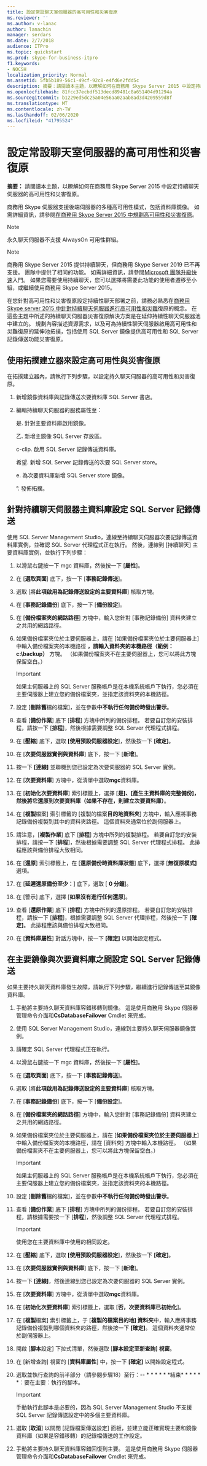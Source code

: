 ```yaml
---
title: 設定常設聊天室伺服器的高可用性和災害復原
ms.reviewer: ''
ms.author: v-lanac
author: lanachin
manager: serdars
ms.date: 2/7/2018
audience: ITPro
ms.topic: quickstart
ms.prod: skype-for-business-itpro
f1.keywords:
- NOCSH
localization_priority: Normal
ms.assetid: 5fb5b189-56c1-49cf-92c8-e4fd6e2fdd5c
description: 摘要：請閱讀本主題，以瞭解如何在商務用 Skype Server 2015 中設定持續聊天伺服器的高可用性和災難復原。
ms.openlocfilehash: 81fcc37ecbdf513decd89481c8a651404d91294a
ms.sourcegitcommit: b1229ed5dc25a04e56aa02aab8ad3d4209559d8f
ms.translationtype: MT
ms.contentlocale: zh-TW
ms.lasthandoff: 02/06/2020
ms.locfileid: "41795524"
---
```

# <a name="configure-high-availability-and-disaster-recovery-for-persistent-chat-server-in-skype-for-business-server-2015"></a>設定常設聊天室伺服器的高可用性和災害復原
 
**摘要：** 請閱讀本主題，以瞭解如何在商務用 Skype Server 2015 中設定持續聊天伺服器的高可用性和災害復原。
  
商務用 Skype 伺服器支援後端伺服器的多種高可用性模式，包括資料庫鏡像。 如需詳細資訊，請參閱[在商務用 Skype Server 2015 中規劃高可用性和災害復原](../../plan-your-deployment/high-availability-and-disaster-recovery/high-availability-and-disaster-recovery.md)。
  
> [!NOTE]
> 永久聊天伺服器不支援 AlwaysOn 可用性群組。 

> [!NOTE] 
> 商務用 Skype Server 2015 提供持續聊天，但商務用 Skype Server 2019 已不再支援。 團隊中提供了相同的功能。 如需詳細資訊，請參閱[Microsoft 團隊升級快速](/microsoftteams/upgrade-start-here)入門。 如果您需要使用持續聊天，您可以選擇將需要此功能的使用者遷移至小組，或繼續使用商務用 Skype Server 2015。
  
在您針對高可用性和災害復原設定持續性聊天部署之前，請務必熟悉在[商務用 Skype server 2015 中針對持續聊天伺服器進行高可用性和災難](../../plan-your-deployment/persistent-chat-server/high-availability-and-disaster-recovery.md)復原的概念。 在這些主題中所述的持續聊天伺服器災害復原解決方案是在延伸持續性聊天伺服器池中建立的。 規劃內容描述資源需求，以及可為持續性聊天伺服器啟用高可用性和災難復原的延伸池拓撲，包括使用 SQL Server 鏡像提供高可用性和 SQL Server 記錄傳送功能災害復原。
  
## <a name="use-topology-builder-to-configure-high-availability-and-disaster-recovery"></a>使用拓撲建立器來設定高可用性與災害復原

在拓撲建立器內，請執行下列步驟，以設定持久聊天伺服器的高可用性和災害復原。
  
1. 新增鏡像資料庫與記錄傳送次要資料庫 SQL Server 書店。
    
2. 編輯持續聊天伺服器的服務屬性至：
    
    是. 針對主要資料庫啟用鏡像。
    
    乙. 新增主鏡像 SQL Server 存放區。
    
    c-clip. 啟用 SQL Server 記錄傳送資料庫。
    
    希望. 新增 SQL Server 記錄傳送的次要 SQL Server store。
    
    e. 為次要資料庫新增 SQL Server store 鏡像。
    
    °. 發佈拓撲。
    
## <a name="set-up-sql-server-log-shipping-for-the-persistent-chat-server-primary-database"></a>針對持續聊天伺服器主資料庫設定 SQL Server 記錄傳送

使用 SQL Server Management Studio，連線至持續聊天伺服器次要記錄傳送資料庫實例，並確認 SQL Server 代理程式正在執行。 然後，連線到 [持續聊天] 主要資料庫實例，並執行下列步驟：
  
1. 以滑鼠右鍵按一下 mgc 資料庫，然後按一下 [**屬性**]。
    
2. 在 [**選取頁面**] 底下，按一下 [**事務記錄傳送**]。
    
3. 選取 [將**此項啟用為記錄傳送設定的主要資料庫**] 核取方塊。
    
4. 在 [**事務記錄備份**] 底下，按一下 [**備份設定**]。
    
5. 在 [**備份檔案夾的網路路徑**] 方塊中，輸入您針對 [事務記錄備份] 資料夾建立之共用的網路路徑。
    
6. 如果備份檔案夾位於主要伺服器上，請在 [如果備份檔案夾位於主要伺服器上] 中輸入備份檔案夾的本機路徑 **，請輸入資料夾的本機路徑（範例： c:\backup）** 方塊。 （如果備份檔案夾不在主要伺服器上，您可以將此方塊保留空白。）
    
    > [!IMPORTANT]
    > 如果主伺服器上的 SQL Server 服務帳戶是在本機系統帳戶下執行，您必須在主要伺服器上建立您的備份檔案夾，並指定該資料夾的本機路徑。 
  
7. 設定 [**刪除舊**檔的檔案]，並在參數**中不執行任何備份時發出警示**。
    
8. 查看 [**備份作業**] 底下 [**排程**] 方塊中所列的備份排程。 若要自訂您的安裝排程，請按一下 [**排程**]，然後根據需要調整 SQL Server 代理程式排程。
    
9. 在 [**壓縮**] 底下，選取 **[使用預設伺服器設定**]，然後按一下 **[確定]**。
    
10. 在 [**次要伺服器實例與資料庫**] 底下，按一下 [**新增**]。
    
11. 按一下 **[連線]** 並聯機到您已設定為次要伺服器的 SQL Server 實例。
    
12. 在 [**次要資料庫**] 方塊中，從清單中選取**mgc**資料庫。
    
13. 在 [**初始化次要資料庫**] 索引標籤上，選擇 [**是]、[產生主資料庫的完整備份]，然後將它還原到次要資料庫（如果不存在，則建立次要資料庫）**。
    
14. 在 [**複製**檔案] 索引標籤的 [複製的檔案**目的地資料夾**] 方塊中，輸入應將事務記錄備份複製到其中的資料夾路徑。 這個資料夾通常位於副伺服器上。
    
15. 請注意，[**複製作業**] 底下 [**排程**] 方塊中所列的複製排程。 若要自訂您的安裝排程，請按一下 [**排程**]，然後根據需要調整 SQL Server 代理程式排程。 此排程應該與備份排程大致相同。
    
16. 在 [**還原**] 索引標籤上，在 [**還原備份時資料庫狀態**] 底下，選擇 [**無復原模式]** 選項。
    
17. 在 [**延遲還原備份至少：**] 底下，選取 [ **0 分鐘**]。
    
18. 在 [警示] 底下，選擇 [**如果沒有進行任何還原**]。
    
19. 查看 [**還原作業**] 底下 [**排程**] 方塊中所列的還原排程。 若要自訂您的安裝排程，請按一下 [**排程**]，根據需要調整 SQL Server 代理排程，然後按一下 **[確定]**。 此排程應該與備份排程大致相同。
    
20. 在 [**資料庫屬性**] 對話方塊中，按一下 **[確定]** 以開始設定程式。
    
## <a name="set-up-sql-server-log-shipping-between-the-primary-mirror-and-the-secondary-database"></a>在主要鏡像與次要資料庫之間設定 SQL Server 記錄傳送

如果主要持久聊天資料庫發生故障，請執行下列步驟，繼續進行記錄傳送至其鏡像資料庫。
  
1. 手動將主要持久聊天資料庫容錯移轉到鏡像。 這是使用商務用 Skype 伺服器管理命令介面和**CsDatabaseFailover** Cmdlet 來完成。
    
2. 使用 SQL Server Management Studio，連線到主要持久聊天伺服器鏡像實例。
    
3. 請確定 SQL Server 代理程式正在執行。
    
4. 以滑鼠右鍵按一下 mgc 資料庫，然後按一下 [**屬性**]。
    
5. 在 [**選取頁面**] 底下，按一下 [**事務記錄傳送**]。
    
6. 選取 [將**此項啟用為記錄傳送設定的主要資料庫**] 核取方塊。
    
7. 在 [**事務記錄備份**] 底下，按一下 [**備份設定**]。
    
8. 在 [**備份檔案夾的網路路徑**] 方塊中，輸入您針對 [事務記錄備份] 資料夾建立之共用的網路路徑。
    
9. 如果備份檔案夾位於主要伺服器上，請在 [**如果備份檔案夾位於主要伺服器上**] 中輸入備份檔案夾的本機路徑，請在 [資料夾] 方塊中輸入本機路徑。 （如果備份檔案夾不在主要伺服器上，您可以將此方塊保留空白。）
    
    > [!IMPORTANT]
    > 如果主伺服器上的 SQL Server 服務帳戶是在本機系統帳戶下執行，您必須在主要伺服器上建立您的備份檔案夾，並指定該資料夾的本機路徑。 
  
10. 設定 [**刪除舊**檔的檔案]，並在參數**中不執行任何備份時發出警示**。
    
11. 查看 [**備份作業**] 底下 [**排程**] 方塊中所列的備份排程。 若要自訂您的安裝排程，請根據需要按一下 [**排程**]，然後調整 SQL Server 代理程式排程。
    
    > [!IMPORTANT]
    > 使用您在主要資料庫中使用的相同設定。 
  
12. 在 [**壓縮**] 底下，選取 **[使用預設伺服器設定**]，然後按一下 **[確定]**。
    
13. 在 [**次要伺服器實例與資料庫**] 底下，按一下 [**新增**]。
    
14. 按一下 **[連線]**，然後連線到您已設定為次要伺服器的 SQL Server 實例。
    
15. 在 [**次要資料庫**] 方塊中，從清單中選取**mgc**資料庫。
    
16. 在 [**初始化次要資料庫**] 索引標籤上，選取 [**否，次要資料庫已初始化**]。
    
17. 在 [**複製**檔案] 索引標籤上，于 [**複製的檔案目的地] 資料夾**中，輸入應將事務記錄備份複製到哪個資料夾的路徑，然後按一下 **[確定]**。 這個資料夾通常位於副伺服器上。
    
18. 開啟 [**腳本**設定] 下拉式清單，然後選取 [**腳本設定至新查詢] 視窗**。
    
19. 在 [新增查詢] 視窗的 [**資料庫屬性**] 中，按一下 **[確定]** 以開始設定程式。
    
20. 選取並執行查詢的前半部分（請參閱步驟18）至行：-- \* \* \* \* \* \*結束\* \* \* \* \* \*：要在主要：執行的腳本。
    
    > [!IMPORTANT]
    > 手動執行此腳本是必要的，因為 SQL Server Management Studio 不支援 SQL Server 記錄傳送設定中的多個主要資料庫。 
  
21. 選取 [**取消**] 以關閉 [記錄檔案傳送設定] 面板，並建立能正確實現主要和鏡像資料庫（如果是容錯移轉）的記錄檔傳送的工作設定。
    
22. 手動將主要持久聊天資料庫容錯回復到主要。 這是使用商務用 Skype 伺服器管理命令介面和**CsDatabaseFailover** Cmdlet 來完成。
    

